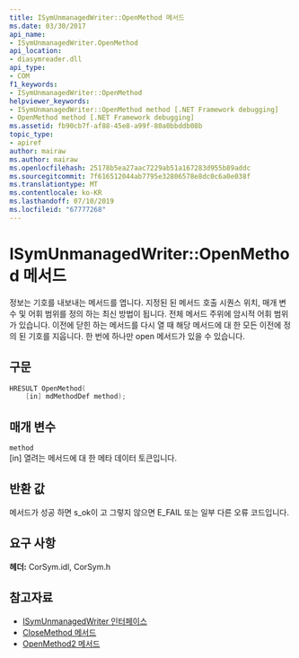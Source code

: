 ```yaml
---
title: ISymUnmanagedWriter::OpenMethod 메서드
ms.date: 03/30/2017
api_name:
- ISymUnmanagedWriter.OpenMethod
api_location:
- diasymreader.dll
api_type:
- COM
f1_keywords:
- ISymUnmanagedWriter::OpenMethod
helpviewer_keywords:
- ISymUnmanagedWriter::OpenMethod method [.NET Framework debugging]
- OpenMethod method [.NET Framework debugging]
ms.assetid: fb90cb7f-af88-45e8-a99f-80a0bbddb08b
topic_type:
- apiref
author: mairaw
ms.author: mairaw
ms.openlocfilehash: 25178b5ea27aac7229ab51a167283d955b89addc
ms.sourcegitcommit: 7f616512044ab7795e32806578e8dc0c6a0e038f
ms.translationtype: MT
ms.contentlocale: ko-KR
ms.lasthandoff: 07/10/2019
ms.locfileid: "67777268"
---
```

# <a name="isymunmanagedwriteropenmethod-method"></a>ISymUnmanagedWriter::OpenMethod 메서드
정보는 기호를 내보내는 메서드를 엽니다. 지정된 된 메서드 호출 시퀀스 위치, 매개 변수 및 어휘 범위를 정의 하는 최신 방법이 됩니다. 전체 메서드 주위에 암시적 어휘 범위가 있습니다. 이전에 닫힌 하는 메서드를 다시 열 때 해당 메서드에 대 한 모든 이전에 정의 된 기호를 지웁니다. 한 번에 하나만 open 메서드가 있을 수 있습니다.  
  
## <a name="syntax"></a>구문  
  
```cpp  
HRESULT OpenMethod(  
    [in] mdMethodDef method);  
```  
  
## <a name="parameters"></a>매개 변수  
 `method`  
 [in] 열려는 메서드에 대 한 메타 데이터 토큰입니다.  
  
## <a name="return-value"></a>반환 값  
 메서드가 성공 하면 s_ok이 고 그렇지 않으면 E_FAIL 또는 일부 다른 오류 코드입니다.  
  
## <a name="requirements"></a>요구 사항  
 **헤더:** CorSym.idl, CorSym.h  
  
## <a name="see-also"></a>참고자료

- [ISymUnmanagedWriter 인터페이스](../../../../docs/framework/unmanaged-api/diagnostics/isymunmanagedwriter-interface.md)
- [CloseMethod 메서드](../../../../docs/framework/unmanaged-api/diagnostics/isymunmanagedwriter-closemethod-method.md)
- [OpenMethod2 메서드](../../../../docs/framework/unmanaged-api/diagnostics/isymunmanagedwriter3-openmethod2-method.md)
